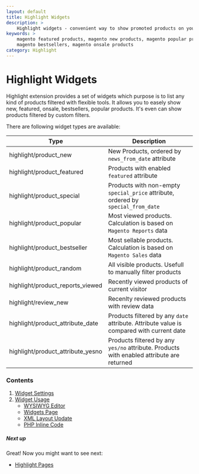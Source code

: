 ```yaml
---
layout: default
title: Highlight Widgets
description: >
    Highlight widgets - convenient way to show promoted products on your store
keywords: >
    magento featured products, magento new products, magento popular products,
    magento bestsellers, magento onsale products
category: Highlight
---
```


# Highlight Widgets

Highlight extension provides a set of widgets which purpose is to list any kind
of products filtered with flexible tools. It allows you to easely show new,
featured, onsale, bestsellers, popular products. It's even can show products 
filtered by custom filters.

There are following widget types are available:

Type                                | Description
------------------------------------|------------
highlight/product_new               | New Products, ordered by `news_from_date` attribute
highlight/product_featured          | Products with enabled `featured` attribute
highlight/product_special           | Products with non-empty `special_price` attribute, ordered by `special_from_date`
highlight/product_popular           | Most viewed products. Calculation is based on `Magento Reports` data
highlight/product_bestseller        | Most sellable products. Calculation is based on `Magento Sales` data
highlight/product_random            | All visible products. Usefull to manually filter products
highlight/product_reports_viewed    | Recently viewed products of current visitor
highlight/review_new                | Recenlty reviewed products with review data
highlight/product_attribute_date    | Products filtered by any `date` attribute. Attribute value is compared with current date
highlight/product_attribute_yesno   | Products filtered by any `yes/no` attribute. Products with enabled attribute are returned

### Contents

1. [Widget Settings](settings/)
2. [Widget Usage](usage/)
    - [WYSIWYG Editor](usage/#wysiwyg-editor)
    - [Widgets Page](usage/#widgets-page)
    - [XML Layout Update](usage/#xml-layout-update)
    - [PHP Inline Code](usage/#php-inline-code)

##### Next up

Great! Now you might want to see next: 

- [Highlight Pages](/m1/highlight/pages/)
